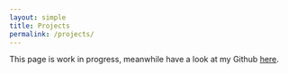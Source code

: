 ```yaml
---
layout: simple
title: Projects
permalink: /projects/
---
```


This page is work in progress, meanwhile have a look at my Github [here](https://github.com/tarasyarema).

